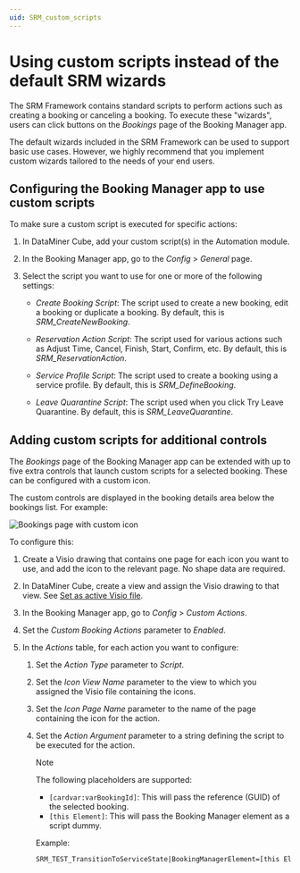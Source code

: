 ```yaml
---
uid: SRM_custom_scripts
---
```


# Using custom scripts instead of the default SRM wizards

The SRM Framework contains standard scripts to perform actions such as creating a booking or canceling a booking. To execute these "wizards", users can click buttons on the *Bookings* page of the Booking Manager app.

The default wizards included in the SRM Framework can be used to support basic use cases. However, we highly recommend that you implement custom wizards tailored to the needs of your end users.

## Configuring the Booking Manager app to use custom scripts

To make sure a custom script is executed for specific actions: <!-- RN 26883 -->

1. In DataMiner Cube, add your custom script(s) in the Automation module.

1. In the Booking Manager app, go to the *Config* > *General* page.

1. Select the script you want to use for one or more of the following settings:

   - *Create Booking Script*: The script used to create a new booking, edit a booking or duplicate a booking. By default, this is *SRM_CreateNewBooking*.

   - *Reservation Action Script*: The script used for various actions such as Adjust Time, Cancel, Finish, Start, Confirm, etc. By default, this is *SRM_ReservationAction*.

   - *Service Profile Script*: The script used to create a booking using a service profile. By default, this is *SRM_DefineBooking*.

   - *Leave Quarantine Script*: The script used when you click Try Leave Quarantine. By default, this is *SRM_LeaveQuarantine*.

## Adding custom scripts for additional controls

The *Bookings* page of the Booking Manager app can be extended with up to five extra controls that launch custom scripts for a selected booking. These can be configured with a custom icon. <!-- RN 28784 -->

The custom controls are displayed in the booking details area below the bookings list. For example:

![Bookings page with custom icon](~/user-guide/images/SRM_custom_script_icon.png)

To configure this:

1. Create a Visio drawing that contains one page for each icon you want to use, and add the icon to the relevant page. No shape data are required.

1. In DataMiner Cube, create a view and assign the Visio drawing to that view. See [Set as active Visio file](xref:Editing_a_visual_overview_in_DataMiner_Cube#set-as-active-visio-file).

1. In the Booking Manager app, go to *Config* > *Custom Actions*.

1. Set the *Custom Booking Actions* parameter to *Enabled*.

1. In the *Actions* table, for each action you want to configure:

   1. Set the *Action Type* parameter to *Script*.

   1. Set the *Icon View Name* parameter to the view to which you assigned the Visio file containing the icons.

   1. Set the *Icon Page Name* parameter to the name of the page containing the icon for the action.

   1. Set the *Action Argument* parameter to a string defining the script to be executed for the action.

      > [!NOTE]
      > The following placeholders are supported:
      >
      > - `[cardvar:varBookingId]`: This will pass the reference (GUID) of the selected booking.
      > - `[this Element]`: This will pass the Booking Manager element as a script dummy.

      Example:

      ```txt
      SRM_TEST_TransitionToServiceState|BookingManagerElement=[this Element]|BookingId=[cardvar:varBookingId];TargetServiceState=Standby||Set To Standby|NoConfirmation,CloseWhenFinished
      ```
